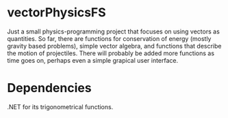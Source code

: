 # vectorPhysicsFS

Just a small physics-programming project that focuses on using vectors as quantities. So far, there are functions for conservation of energy (mostly gravity based problems), simple vector algebra, and functions that describe the motion of projectiles. There will probably be added more functions as time goes on, perhaps even a simple grapical user interface.

# Dependencies

.NET for its trigonometrical functions.
